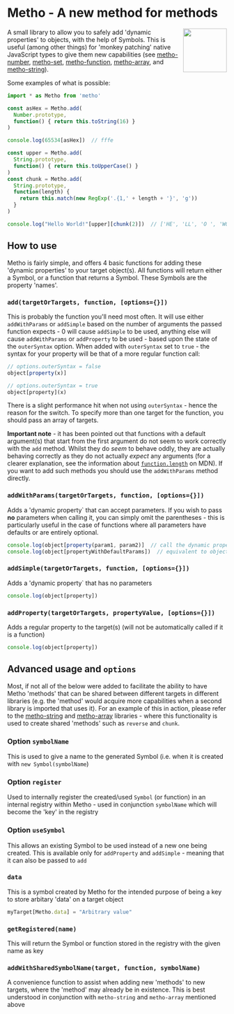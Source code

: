 
# Metho - A new method for methods

<img align="right" height=100 src="https://user-images.githubusercontent.com/1510194/173243187-08fdcc0f-204d-43c0-b07e-5b7bcb2713a4.png">A small library to allow you to safely add 'dynamic properties' to objects, with the help of Symbols. This is useful (among other things) for 'monkey patching' native JavaScript types to give them new capabilities (see [metho-number](https://github.com/jonrandy/metho-number), [metho-set](https://github.com/jonrandy/metho-set), [metho-function](https://github.com/jonrandy/metho-function), [metho-array](https://github.com/jonrandy/metho-array), and [metho-string](https://github.com/jonrandy/metho-string)).

Some examples of what is possible:

```js
import * as Metho from 'metho'

const asHex = Metho.add(
  Number.prototype,
  function() { return this.toString(16) }
)

console.log(65534[asHex])  // fffe

const upper = Metho.add(
  String.prototype,
  function() { return this.toUpperCase() }
)
const chunk = Metho.add(
  String.prototype,
  function(length) {
    return this.match(new RegExp('.{1,' + length + '}', 'g'))
  }
)

console.log("Hello World!"[upper][chunk(2)])  // ['HE', 'LL', 'O ', 'WO', 'RL', 'D!']
```

## How to use

Metho is fairly simple, and offers 4 basic functions for adding these 'dynamic properties' to your target object(s). All functions will return either a Symbol, or a function that returns a Symbol. These Symbols are the property 'names'.

### `add(targetOrTargets, function, [options={}])`
This is probably the function you'll need most often. It will use either `addWithParams` or `addSimple` based on the number of arguments the passed function expects - 0 will cause `addSimple` to be used, anything else will cause `addWithParams` or `addProperty` to be used - based upon the state of the `outerSyntax` option. When added with `outerSyntax` set to `true` - the syntax for your property will be that of a more regular function call:
```js
// options.outerSyntax = false
object[property(x)]

// options.outerSyntax = true
object[property](x)
```
There is a slight performance hit when not using `outerSyntax` - hence the reason for the switch. To specify more than one target for the function, you should pass an array of targets.

**Important note** - it has been pointed out that functions with a default argument(s) that start from the first argument do not seem to work correctly with the `add` method. Whilst they do *seem* to behave oddly, they are actually behaving correctly as they do not actually *expect* any arguments (for a clearer explanation, see the information about [`function.length`](https://developer.mozilla.org/en-US/docs/Web/JavaScript/Reference/Global_Objects/Function/length) on MDN). If you want to add such methods you should use the `addWithParams` method directly.

### `addWithParams(targetOrTargets, function, [options={}])`
Adds a 'dynamic property` that can accept parameters. If you wish to pass **no** parameters when calling it, you can simply omit the parentheses - this is particularly useful in the case of functions where all parameters have defaults or are entirely optional.
```js
console.log(object[property(param1, param2)]  // call the dynamic property and pass parameters
console.log(object[propertyWithDefaultParams])  // equivalent to object[propertyWithDefaultParams()]

```

### `addSimple(targetOrTargets, function, [options={}])`
Adds a 'dynamic property` that has no parameters
```js
console.log(object[property])
```

### `addProperty(targetOrTargets, propertyValue, [options={}])`
Adds a regular property to the target(s) (will not be automatically called if it is a function)
```js
console.log(object[property])
```

## Advanced usage and `options`

Most, if not all of the below were added to facilitate the ability to have Metho 'methods' that can be shared between different targets in different libraries (e.g. the 'method' would acquire more capabilities when a second library is imported that uses it). For an example of this in action, please refer to the [metho-string](https://github.com/jonrandy/metho-string) and [metho-array](https://github.com/jonrandy/metho-array) libraries - where this functionality is used to create shared 'methods' such as `reverse` and `chunk`.

### Option `symbolName`
This is used to give a name to the generated Symbol (i.e. when it is created with `new Symbol(symbolName`)

### Option `register`
Used to internally register the created/used `Symbol` (or function) in an internal registry within Metho - used in conjunction `symbolName` which will become the 'key' in the registry

### Option `useSymbol`
This allows an existing Symbol to be used instead of a new one being created. This is available only for `addProperty` and `addSimple` - meaning that it can also be passed to `add`

### `data`
This is a symbol created by Metho for the intended purpose of being a key to store arbitary 'data' on a target object
```js
myTarget[Metho.data] = "Arbitrary value"
```

### `getRegistered(name)`
This will return the Symbol or function stored in the registry with the given name as key

### `addWithSharedSymbolName(target, function, symbolName)`
A convenience function to assist when adding new 'methods' to new targets, where the 'method' may already be in existence. This is best understood in conjunction with `metho-string` and `metho-array` mentioned above
